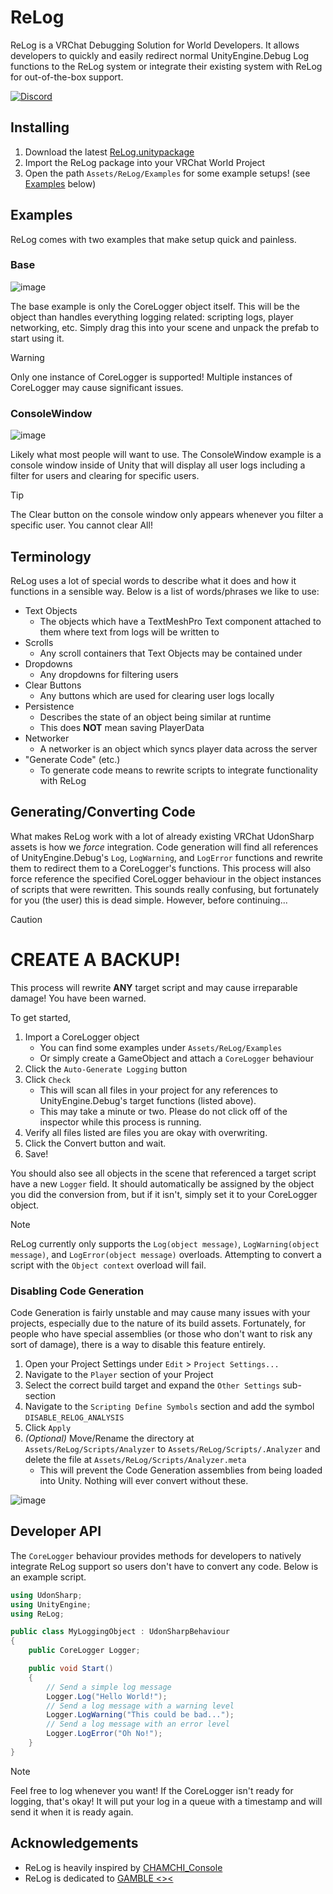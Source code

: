 # ReLog

ReLog is a VRChat Debugging Solution for World Developers. It allows developers to quickly and easily redirect normal UnityEngine.Debug Log functions to the ReLog system or integrate their existing system with ReLog for out-of-the-box support.

[![Discord](https://img.shields.io/discord/887157106472550422.svg?color=%237289da&label=discord&style=for-the-badge)](https://discord.gg/WF3B2r4xby)

## Installing

1. Download the latest [ReLog.unitypackage](https://github.com/200Tigersbloxed/ReLog/releases/latest/download/ReLog.unitypackage)
2. Import the ReLog package into your VRChat World Project
3. Open the path `Assets/ReLog/Examples` for some example setups! (see [Examples](https://github.com/200Tigersbloxed/ReLog/edit/main/README.md#examples) below)

## Examples

ReLog comes with two examples that make setup quick and painless.

### Base

![image](https://github.com/user-attachments/assets/b3269b68-eec5-461f-9765-7d390976f612)

The base example is only the CoreLogger object itself. This will be the object than handles everything logging related: scripting logs, player networking, etc. Simply drag this into your scene and unpack the prefab to start using it.

> [!WARNING]
>
> Only one instance of CoreLogger is supported! Multiple instances of CoreLogger may cause significant issues.

### ConsoleWindow

![image](https://github.com/user-attachments/assets/b23218da-1c23-478d-b04f-2f359eba7e2d)

Likely what most people will want to use. The ConsoleWindow example is a console window inside of Unity that will display all user logs including a filter for users and clearing for specific users.

> [!TIP]
>
> The Clear button on the console window only appears whenever you filter a specific user. You cannot clear All!

## Terminology

ReLog uses a lot of special words to describe what it does and how it functions in a sensible way. Below is a list of words/phrases we like to use:

+ Text Objects
  + The objects which have a TextMeshPro Text component attached to them where text from logs will be written to
+ Scrolls
  + Any scroll containers that Text Objects may be contained under
+ Dropdowns
  + Any dropdowns for filtering users
+ Clear Buttons
  + Any buttons which are used for clearing user logs locally
+ Persistence
  + Describes the state of an object being similar at runtime
  + This does **NOT** mean saving PlayerData
+ Networker
  + A networker is an object which syncs player data across the server
+ "Generate Code" (etc.)
  + To generate code means to rewrite scripts to integrate functionality with ReLog

## Generating/Converting Code

What makes ReLog work with a lot of already existing VRChat UdonSharp assets is how we *force* integration. Code generation will find all references of UnityEngine.Debug's `Log`, `LogWarning`, and `LogError` functions and rewrite them to redirect them to a CoreLogger's functions. This process will also force reference the specified CoreLogger behaviour in the object instances of scripts that were rewritten. This sounds really confusing, but fortunately for you (the user) this is dead simple. However, before continuing...

> [!CAUTION]
> 
> # CREATE A BACKUP!
> 
> This process will rewrite **ANY** target script and may cause irreparable damage! You have been warned.

To get started,

1. Import a CoreLogger object
    + You can find some examples under `Assets/ReLog/Examples`
    + Or simply create a GameObject and attach a `CoreLogger` behaviour
2. Click the `Auto-Generate Logging` button
3. Click `Check`
    + This will scan all files in your project for any references to UnityEngine.Debug's target functions (listed above).
    + This may take a minute or two. Please do not click off of the inspector while this process is running.
4. Verify all files listed are files you are okay with overwriting.
5. Click the Convert button and wait.
6. Save!

You should also see all objects in the scene that referenced a target script have a new `Logger` field. It should automatically be assigned by the object you did the conversion from, but if it isn't, simply set it to your CoreLogger object.

> [!NOTE]
>
> ReLog currently only supports the `Log(object message)`, `LogWarning(object message)`, and `LogError(object message)` overloads. Attempting to convert a script with the `Object context` overload will fail.

### Disabling Code Generation

Code Generation is fairly unstable and may cause many issues with your projects, especially due to the nature of its build assets. Fortunately, for people who have special assemblies (or those who don't want to risk any sort of damage), there is a way to disable this feature entirely.

1. Open your Project Settings under `Edit` > `Project Settings...`
2. Navigate to the `Player` section of your Project
3. Select the correct build target and expand the `Other Settings` sub-section
4. Navigate to the `Scripting Define Symbols` section and add the symbol `DISABLE_RELOG_ANALYSIS`
5. Click `Apply`
6. *(Optional)* Move/Rename the directory at `Assets/ReLog/Scripts/Analyzer` to `Assets/ReLog/Scripts/.Analyzer` and delete the file at `Assets/ReLog/Scripts/Analyzer.meta`
    + This will prevent the Code Generation assemblies from being loaded into Unity. Nothing will ever convert without these.

![image](https://github.com/user-attachments/assets/2be89b73-6ba0-4fed-a550-5dd3a4c8223c)

## Developer API

The `CoreLogger` behaviour provides methods for developers to natively integrate ReLog support so users don't have to convert any code. Below is an example script.

```cs
using UdonSharp;
using UnityEngine;
using ReLog;

public class MyLoggingObject : UdonSharpBehaviour
{
    public CoreLogger Logger;

    public void Start()
    {
        // Send a simple log message
        Logger.Log("Hello World!");
        // Send a log message with a warning level
        Logger.LogWarning("This could be bad...");
        // Send a log message with an error level
        Logger.LogError("Oh No!");
    }
}
```

> [!NOTE]
>
> Feel free to log whenever you want! If the CoreLogger isn't ready for logging, that's okay! It will put your log in a queue with a timestamp and will send it when it is ready again.

## Acknowledgements

+ ReLog is heavily inspired by [CHAMCHI_Console](https://github.com/kibalab/CHAMCHI_Console)
+ ReLog is dedicated to [GAMBLE <><](https://vrchat.com/home/group/grp_98781622-e47c-4b2f-bd6b-3edd52e4522f)
